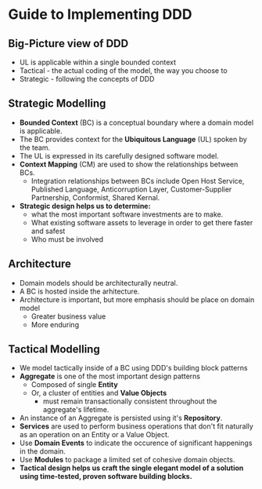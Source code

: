 # Guide to Implementing DDD

## Big-Picture view of DDD

- UL is applicable within a single bounded context
- Tactical - the actual coding of the model, the way you choose to
- Strategic - following the concepts of DDD

## Strategic Modelling

- **Bounded Context** (BC) is a conceptual boundary where a domain model is applicable.
- The BC provides context for the **Ubiquitous Language** (UL) spoken by the team.
- The UL is expressed in its carefully designed software model.
- **Context Mapping** (CM) are used to show the relationships between BCs.
  - Integration relationships between BCs include Open Host Service, Published Language, Anticorruption Layer, Customer-Supplier Partnership, Conformist, Shared Kernal.
- **Strategic design helps us to determine:** 
  - what the most important software investments are to make.
  - What existing software assets to leverage in order to get there faster and safest
  - Who must be involved

## Architecture

- Domain models should be architecturally neutral.
- A BC is hosted inside the arhitecture.
- Architecture is important, but more emphasis should be place on domain model
  - Greater business value
  - More enduring

## Tactical Modelling

- We model tactically inside of a BC using DDD's building block patterns
- **Aggregate** is one of the most important design patterns
  - Composed of single **Entity**
  - Or, a cluster of entities and **Value Objects**
    - must remain transactionally consistent throughout the aggregate's lifetime.
- An instance of an Aggregate is persisted using it's **Repository**.
- **Services** are used to perform business operations that don't fit naturally as an operation on an Entity or a Value Object.
- Use **Domain Events** to indicate the occurence of significant happenings in the domain.
- Use **Modules** to package a limited set of cohesive domain objects.
- **Tactical design helps us craft the single elegant model of a solution using time-tested, proven software building blocks.**



